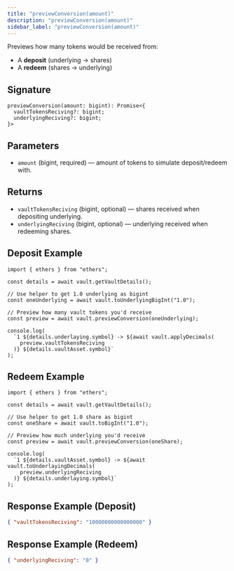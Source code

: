 ```yaml
---
title: "previewConversion(amount)"
description: "previewConversion(amount)"
sidebar_label: "previewConversion(amount)"
---
```



Previews how many tokens would be received from:

- A **deposit** (underlying → shares)
- A **redeem** (shares → underlying)

## Signature

```tsx
previewConversion(amount: bigint): Promise<{
  vaultTokensReciving?: bigint;
  underlyingReciving?: bigint;
}>
```

## Parameters

- `amount` (bigint, required) — amount of tokens to simulate deposit/redeem with.

## Returns

- `vaultTokensReciving` (bigint, optional) — shares received when depositing underlying.
- `underlyingReciving` (bigint, optional) — underlying received when redeeming shares.

## Deposit Example

```tsx
import { ethers } from "ethers";

const details = await vault.getVaultDetails();

// Use helper to get 1.0 underlying as bigint
const oneUnderlying = await vault.toUnderlyingBigInt("1.0");

// Preview how many vault tokens you'd receive
const preview = await vault.previewConversion(oneUnderlying);

console.log(
  `1 ${details.underlaying.symbol} -> ${await vault.applyDecimals(
    preview.vaultTokensReciving
  )} ${details.vaultAsset.symbol}`
);
```

## Redeem Example

```tsx
import { ethers } from "ethers";

const details = await vault.getVaultDetails();

// Use helper to get 1.0 share as bigint
const oneShare = await vault.toBigInt("1.0");

// Preview how much underlying you'd receive
const preview = await vault.previewConversion(oneShare);

console.log(
  `1 ${details.vaultAsset.symbol} -> ${await vault.toUnderlayingDecimals(
    preview.underlyingReciving
  )} ${details.underlaying.symbol}`
);
```

## Response Example (Deposit)

```json
{ "vaultTokensReciving": "10000000000000000" }
```

## Response Example (Redeem)

```json
{ "underlyingReciving": "0" }
```
